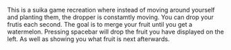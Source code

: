 This is a suika game recreation where instead of moving around yourself and planting them, the dropper is constamtly moving. You can drop your frutis each second. The goal is to merge your fruit until you get a watermelon. Pressing spacebar will drop the fruit you have displayed on the left. As well as showing you what fruit is next afterwards.
